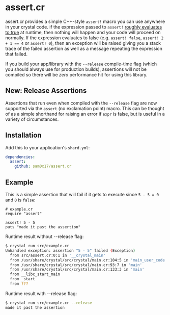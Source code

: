 # assert.cr

assert.cr provides a simple C++-style `assert!` macro you can use anywhere in your crystal code. if
the expression passed to `assert!` [roughly evaluates to true](https://github.com/sam0x17/assert.cr/blob/master/src/assert.cr#L12)
at runtime, then nothing will happen and your code will proceed on normally. If the
expression evaluates to false (e.g. `assert! false`, `assert! 2 + 1 == 4` or `assert! 0`),
then an exception will be raised giving you a stack trace of the failed assertion as
well as a message repeating the expression that failed.

If you build your app/library with the `--release` compile-time flag (which you should
always use for production builds), assertions will not be compiled so there will be
_zero_ performance hit for using this library.

## New: Release Assertions

Assertions that run even when compiled with the `--release` flag are now supported via
the `assert` (no exclamation point) macro. This can be thought of as a simple shorthand
for raising an error if `expr` is false, but is useful in a variety of circumstances.

## Installation

Add this to your application's `shard.yml`:

```yaml
dependencies:
  assert:
    github: sam0x17/assert.cr
```

## Example

This is a simple assertion that will fail if it gets to execute since `5 - 5 = 0` and `0` is `false`:
```crystal
# example.cr
require "assert"

assert! 5 - 5
puts "made it past the assertion"
```

Runtime result without --release flag:
```bash
$ crystal run src/example.cr
Unhandled exception: assertion "5 - 5" failed (Exception)
  from src/assert.cr:0:1 in '__crystal_main'
  from /usr/share/crystal/src/crystal/main.cr:104:5 in 'main_user_code'
  from /usr/share/crystal/src/crystal/main.cr:93:7 in 'main'
  from /usr/share/crystal/src/crystal/main.cr:133:3 in 'main'
  from __libc_start_main
  from _start
  from ???
```

Runtime result with --release flag:
```bash
$ crystal run src/example.cr --release
made it past the assertion
```

